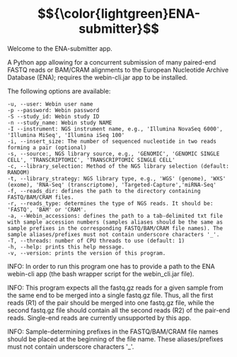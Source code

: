 # $${\color{lightgreen}ENA-submitter}$$

Welcome to the ENA-submitter app.

A Python app allowing for a concurrent submission of many paired-end FASTQ reads or BAM/CRAM alignments to the European Nucleotide Archive Database (ENA); requires the webin-cli.jar app to be installed. 

The following options are available:

	-u, --user: Webin user name
	-p --password: Webin password
	-S --study_id: Webin study ID
	-n --study_name: Webin study NAME
	-I --instrument: NGS instrument name, e.g., 'Illumina NovaSeq 6000', 'Illumina MiSeq', 'Illumina iSeq 100'
	-i, --insert_size: The number of sequenced nucleotide in two reads forming a pair (optional)
	-s, --source:, NGS library source, e.g., 'GENOMIC', 'GENOMIC SINGLE CELL', 'TRANSCRIPTOMIC', 'TRANSCRIPTOMIC SINGLE CELL'
	-c, --library_selection: Method of the NGS library selection (default: RANDOM)
	-t, --library_strategy: NGS library type, e.g., 'WGS' (genome), 'WXS' (exome), 'RNA-Seq' (transcriptome), 'Targeted-Capture','miRNA-Seq'
	-f, --reads_dir: defines the path to the directory containing FASTQ/BAM/CRAM files.
	-r, --reads_type: determines the type of NGS reads. It should be: 'FASTQ', 'BAM' or 'CRAM'.
	-a, --Webin_accessions: defines the path to a tab-delimited txt file with sample accession numbers (samples aliases should be the same as sample prefixes in the corresponding FASTQ/BAM/CRAM file names). The sample aliases/prefixes must not contain underscore characters '_'.
	-T, --threads: number of CPU threads to use (default: 1)
	-h, --help: prints this help message.
	-v, --version: prints the version of this program.

INFO: In order to run this program one has to provide a path to the ENA webin-cli app (the bash wrapper script for the webin_cli.jar file).

INFO: This program expects all the fastq.gz reads for a given sample from the same end to be merged into a single fastq.gz file. Thus, all the first reads (R1) of the pair should be merged into one fastq.gz file, while the second fastq.gz file should contain all the second reads (R2) of the pair-end reads. Single-end reads are currently unsupported by this app.

INFO: Sample-determining prefixes in the FASTQ/BAM/CRAM file names should be placed at the beginning of the file name. These aliases/prefixes must not contain underscore characters '_'.
